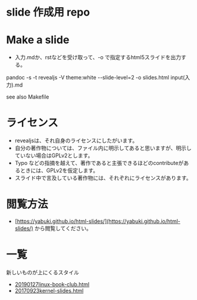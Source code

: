 # slide 作成用 repo

# Make a slide

- 入力.mdか、rstなどを受け取って、-o で指定するhtml5スライドを出力する。

pandoc -s -t revealjs  -V theme:white --slide-level=2  -o slides.html input(入力).md

see also Makefile

# ライセンス

- revealjsは、それ自身のライセンスにしたがいます。
- 自分の著作物については、ファイル内に明示してあると思いますが、明示していない場合はGPLv2とします。
- Typo などの指摘を越えて、著作であると主張できるほどのcontributeがあるときには、GPLv2を仮定します。
- スライド中で言及している著作物には、それぞれにライセンスがあります。

# 閲覧方法

- [https://yabuki.github.io/html-slides/](https://yabuki.github.io/html-slides/) から閲覧してください。

# 一覧

新しいものが上にくるスタイル

- [20190127linux-book-club.html](./20190127linux-book-club.html)
- [20170923kernel-slides.html](./20170923kernel-slides.html)
